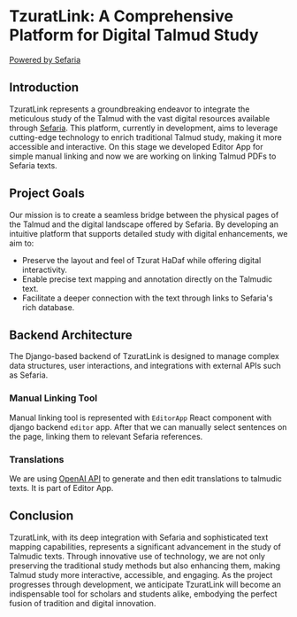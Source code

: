 # TzuratLink: A Comprehensive Platform for Digital Talmud Study

[Powered by Sefaria](/static/img/sefaria-badge.png)

## Introduction

TzuratLink represents a groundbreaking endeavor to integrate the meticulous study of the Talmud with the vast digital resources available through [Sefaria](https://sefaria.org). This platform, currently in development, aims to leverage cutting-edge technology to enrich traditional Talmud study, making it more accessible and interactive. On this stage we developed Editor App for simple manual linking and now we are working on linking Talmud PDFs to Sefaria texts.

## Project Goals

Our mission is to create a seamless bridge between the physical pages of the Talmud and the digital landscape offered by Sefaria. By developing an intuitive platform that supports detailed study with digital enhancements, we aim to:

- Preserve the layout and feel of Tzurat HaDaf while offering digital interactivity.
- Enable precise text mapping and annotation directly on the Talmudic text.
- Facilitate a deeper connection with the text through links to Sefaria's rich database.

## Backend Architecture

The Django-based backend of TzuratLink is designed to manage complex data structures, user interactions, and integrations with external APIs such as Sefaria.

### Manual Linking Tool
Manual linking tool is represented with ```EditorApp``` React component with django backend ```editor``` app. 
After that we can manually select sentences on the page, linking them to relevant Sefaria references.

### Translations
We are using [OpenAI API](https://platform.openai.com/docs/overview) to generate and then edit translations to talmudic texts. It is part of Editor App.

## Conclusion

TzuratLink, with its deep integration with Sefaria and sophisticated text mapping capabilities, represents a significant advancement in the study of Talmudic texts. Through innovative use of technology, we are not only preserving the traditional study methods but also enhancing them, making Talmud study more interactive, accessible, and engaging. As the project progresses through development, we anticipate TzuratLink will become an indispensable tool for scholars and students alike, embodying the perfect fusion of tradition and digital innovation.
